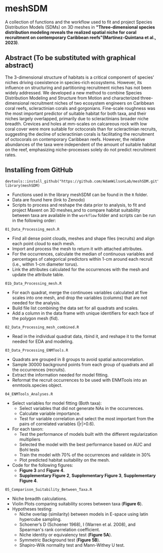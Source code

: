 
# meshSDM

A collection of functions and the workflow used to fit and project Species Distribution Models (SDMs) on 3D meshes in **"Three-dimensional species distribution modeling reveals the realized spatial niche for coral recruitment on contemporary Caribbean reefs"(Martínez-Quintana et al., 2023)**.

## Abstract (To be substituted with graphical abstract)

The 3-dimensional structure of habitats is a critical component of species' niches driving coexistence in species-rich ecosystems. However, its influence on structuring and partitioning recruitment niches has not been widely addressed. We developed a new method to combine Species Distribution Modeling and Structure from Motion and characterized three-dimensional recruitment niches of two ecosystem engineers on Caribbean coral reefs, scleractinian corals and gorgonians. Fine-scale roughness was the most important predictor of suitable habitat for both taxa, and their niches largely overlapped, primarily due to scleractinians broader niche breadth. Crevices and holes at mm-scales on calcareous rock with low coral cover were more suitable for octocorals than for scleractinian recruits, suggesting the decline of scleractinian corals is facilitating the recruitment of octocorals on contemporary Caribbean reefs. However, the relative abundances of the taxa were independent of the amount of suitable habitat on the reef, emphasizing niche-processes solely do not predict recruitment rates.

## Installing from GitHub
```
devtools::install_github("https://github.com/AdamWilsonLab/meshSDM.git")
library(meshSDM)
```
- Functions used in the library meshSDM can be found in the `R` folder. 
- Data are found here (link to Zenodo)
- Scripts to process and reshape the data prior to analysis, to fit and project Maxent on 3D meshes,and to compare habitat suitability between taxa are available in the `workflow` folder and scripts can be run in the following order:

`01_Data_Processing_mesh.R`

- Find all dense point clouds, meshes and shape files (recruits) and align each point cloud to each mesh. 
- Import and process the mesh to return it with attached attributes.
- For the occurrences, calculate the median of continuous variables and percentages of categorical predictors within 1-cm around each recruit (i.e., within 1-cm diameter torus).
- Link the attributes calculated for the occurrences with the mesh and update the attribute table.

`01b_Data_Processing_mesh.R`

- For each quadrat, merge the continuoes variables calculated at five scales into one mesh, and drop the variables (columns) that are not needed for the analysis.
- Build file list combining the data set for all quadrats and scales.
- Add a column in the data frame with unique identifiers for each face of the polygon mesh (fid).

`02_Data_Processing_mesh_combined.R`

- Read in the individual quadrat data, rbind it, and reshape it to the format needed for EDA and modeling.

`03_Data_Processing_ENMTools.R`

- Quadrats are grouped in 8 groups to avoid spatial autocorrelation.
- Sample 30000 background points from each group of quadrats and all the occurrences (recruits).
- Extract the information needed for model fitting.
- Reformat the recruit occurrences to be used with ENMTools into an enmtools.species object.

`04_ENMTools_Analyses.R`

- Select variables for model fitting (Both taxa):
    * Select variables that did not generate NAs in the occurrences.
    * Calculate variable importance.
    * Test for variable correlation and select the most important from the pairs of correlated variables (|r|>0.6).
- For each taxon: 
    * Test the performance of models built with the different regularization multipliers
    * Selected the model with the best performance based on AUC and Bohl tests
    * Train the model with 70% of the occurrences and validate in 30%
    * Plot predicted habitat suitability on the mesh.
- Code for the following figures:
    * **Figure 3** and **Figure 4**.
    * **Supplementary Figure 2**, **Supplementary Figure 3**, **Supplementary Figure 4**.

`05_Comparison_Suitability_Between_Taxa.R`

- Niche breadth calculations.
- Violin Plots comparing suitability scores between taxa (**Figure 6**).
- Hypotheses testing:
    * Niche overlap (similarity) between models in E-space using latin hypercube sampling.
    * Schoener’s D (Schoener 1968), I (Warren et al. 2008), and  Spearman's rank correlation coefficient.
    * Niche identity or equivalency test (**Figure 5A**).
    * Symmetric Background test (**Figure 5B**).
    * Shapiro-Wilk normality test and Mann-Withey U test.



